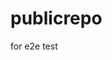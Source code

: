 # publicrepo
for e2e test






























































































































































































































































































































































































































































































































































































































































































































































































































































































































































































































































































































































































































































































































































































































































































































































































































































































































































































































































































































































































































































































































































































































































































































































































































































































































































































































































































































































































































































































































































































































































































































































































































































